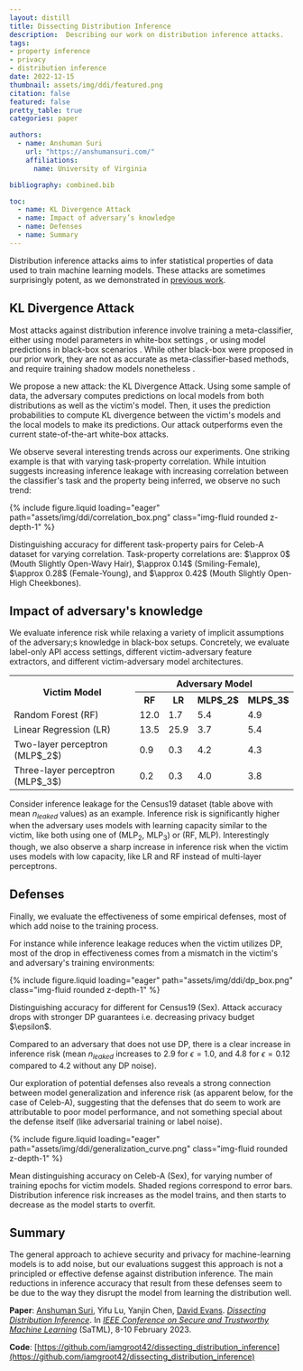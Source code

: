 ```yaml
---
layout: distill
title: Dissecting Distribution Inference
description:  Describing our work on distribution inference attacks.
tags:
- property inference
- privacy
- distribution inference
date: 2022-12-15
thumbnail: assets/img/ddi/featured.png
citation: false
featured: false
pretty_table: true
categories: paper

authors:
  - name: Anshuman Suri
    url: "https://anshumansuri.com/"
    affiliations:
      name: University of Virginia

bibliography: combined.bib

toc:
  - name: KL Divergence Attack
  - name: Impact of adversary’s knowledge
  - name: Defenses
  - name: Summary
---
```


Distribution inference attacks aims to infer statistical properties of data used to train machine learning models. These attacks are sometimes surprisingly potent, as we demonstrated in [previous work](https://uvasrg.github.io/on-the-risks-of-distribution-inference/).

## KL Divergence Attack

Most attacks against distribution inference involve training a meta-classifier, either using model parameters in white-box settings <d-cite key="ganju2018property"></d-cite>, or using model predictions in black-box scenarios <d-cite key="zhang2021leakage"></d-cite>. While other black-box were proposed in our prior work, they are not as accurate as meta-classifier-based methods, and require training shadow models nonetheless <d-cite key="suri2022formalizing"></d-cite>.

We propose a new attack: the KL Divergence Attack. Using some sample of data, the adversary computes predictions on local models from both distributions as well as the victim's model. Then, it uses the prediction probabilities to compute KL divergence between the victim's models and the local models to make its predictions. Our attack outperforms even the current state-of-the-art white-box attacks.

We observe several interesting trends across our experiments. One striking example is that with varying task-property correlation.
While intuition suggests increasing inference leakage with increasing correlation between the classifier's task and the property being inferred, we observe
no such trend:

{% include figure.liquid loading="eager" path="assets/img/ddi/correlation_box.png" class="img-fluid rounded z-depth-1" %}
<div class="caption">
    Distinguishing accuracy for different task-property pairs for Celeb-A dataset for varying correlation. Task-property correlations are: $\approx 0$ (Mouth Slightly Open-Wavy Hair), $\approx 0.14$ (Smiling-Female), $\approx 0.28$ (Female-Young), and $\approx 0.42$ (Mouth Slightly Open-High Cheekbones).
</div>

## Impact of adversary's knowledge

We evaluate inference risk while relaxing a variety of implicit assumptions of the adversary;s knowledge in black-box setups. Concretely, we evaluate label-only API access settings, different victim-adversary feature extractors, and different victim-adversary model architectures.

<table>
<tr>
    <th rowspan="2"> Victim Model </th>
    <th colspan="4"> Adversary Model </th>
</tr>
<tr>
    <th> RF </th>
    <th> LR </th>
    <th> MLP$_2$ </th>
    <th> MLP$_3$ </th>
</tr>
  <tr>
    <td>Random Forest (RF)</td>
    <td> 12.0 </td>
    <td> 1.7 </td>
    <td> 5.4 </td>
    <td> 4.9 </td>
  </tr>
  <tr>
    <td>Linear Regression (LR)</td>
    <td> 13.5 </td>
    <td> 25.9 </td>
    <td> 3.7 </td>
    <td> 5.4 </td>
  </tr>
  <tr>
    <td>Two-layer perceptron (MLP$_2$)</td>
    <td> 0.9 </td>
    <td> 0.3 </td>
    <td> 4.2 </td>
    <td> 4.3 </td>
  </tr>
  <tr>
    <td>Three-layer perceptron (MLP$_3$)</td>
    <td> 0.2 </td>
    <td> 0.3 </td>
    <td> 4.0 </td>
    <td> 3.8 </td>
  </tr>
</table>

Consider inference leakage for the Census19 dataset (table above with mean $n_{leaked}$ values) as an example. Inference risk is significantly higher when the adversary uses models with learning capacity similar to the victim, like both using one of (MLP$_2$, MLP$_3$) or (RF, MLP). Interestingly though, we also observe a sharp increase in inference risk when the victim uses models with low capacity, like LR and RF instead of multi-layer perceptrons.

## Defenses

Finally, we evaluate the effectiveness of some empirical defenses, most of which add noise to the training process.

For instance while inference leakage reduces when the victim utilizes DP, most of the drop in effectiveness comes from a mismatch in the victim's and adversary's training environments:

{% include figure.liquid loading="eager" path="assets/img/ddi/dp_box.png" class="img-fluid rounded z-depth-1" %}
<div class="caption">
    Distinguishing accuracy for different for Census19 (Sex). Attack accuracy drops with stronger DP guarantees i.e. decreasing privacy budget $\epsilon$.
</div>

Compared to an adversary that does not use DP, there is a clear increase in inference risk (mean $n_{leaked}$ increases to 2.9 for $\epsilon=1.0$, and 4.8 for $\epsilon=0.12$ compared to 4.2 without any DP noise).

Our exploration of potential defenses also reveals a strong connection between model generalization and inference risk (as apparent below, for the case of Celeb-A), suggesting that the defenses that do seem to work are attributable to poor model performance, and not something special about the defense itself (like adversarial training or label noise).
</br>


{% include figure.liquid loading="eager" path="assets/img/ddi/generalization_curve.png" class="img-fluid rounded z-depth-1" %}
<div class="caption">
    Mean distinguishing accuracy on Celeb-A (Sex), for varying number of training epochs for victim models. Shaded regions correspond to error bars. Distribution inference risk increases as the model trains, and then starts to decrease as the model starts to overfit.
</div>

## Summary

The general approach to achieve security and privacy for machine-learning models is to add noise, but our evaluations suggest this approach is not a principled or effective defense against distribution inference. The main reductions in inference accuracy that result from these defenses seem to be due to the way they disrupt the model from learning the distribution well.

<b>Paper</b>: [Anshuman Suri](http://anshumansuri.me/), Yifu Lu, Yanjin Chen, [David Evans](http://www.cs.virginia.edu/~evans/). [_Dissecting Distribution Inference_](https://arxiv.org/abs/2212.07591).
In <a href="https://satml.org/"><em>IEEE Conference on Secure and Trustworthy Machine Learning</em></a> (SaTML), 8-10 February 2023.

<b>Code</b>: [https://github.com/iamgroot42/dissecting_distribution_inference](https://github.com/iamgroot42/dissecting_distribution_inference)